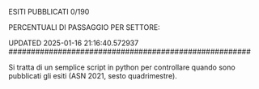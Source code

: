 ESITI PUBBLICATI 0/190 

PERCENTUALI DI PASSAGGIO PER SETTORE:

UPDATED 2025-01-16 21:16:40.572937
###################################################### 

Si tratta di un semplice script in python per controllare quando sono pubblicati gli esiti (ASN 2021, sesto quadrimestre).

